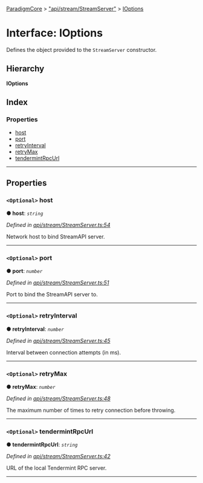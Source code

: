 [ParadigmCore](../README.md) > ["api/stream/StreamServer"](../modules/_api_stream_streamserver_.md) > [IOptions](../interfaces/_api_stream_streamserver_.ioptions.md)

# Interface: IOptions

Defines the object provided to the `StreamServer` constructor.

## Hierarchy

**IOptions**

## Index

### Properties

* [host](_api_stream_streamserver_.ioptions.md#host)
* [port](_api_stream_streamserver_.ioptions.md#port)
* [retryInterval](_api_stream_streamserver_.ioptions.md#retryinterval)
* [retryMax](_api_stream_streamserver_.ioptions.md#retrymax)
* [tendermintRpcUrl](_api_stream_streamserver_.ioptions.md#tendermintrpcurl)

---

## Properties

<a id="host"></a>

### `<Optional>` host

**● host**: *`string`*

*Defined in [api/stream/StreamServer.ts:54](https://github.com/paradigmfoundation/paradigmcore/blob/5096cb9/src/api/stream/StreamServer.ts#L54)*

Network host to bind StreamAPI server.

___
<a id="port"></a>

### `<Optional>` port

**● port**: *`number`*

*Defined in [api/stream/StreamServer.ts:51](https://github.com/paradigmfoundation/paradigmcore/blob/5096cb9/src/api/stream/StreamServer.ts#L51)*

Port to bind the StreamAPI server to.

___
<a id="retryinterval"></a>

### `<Optional>` retryInterval

**● retryInterval**: *`number`*

*Defined in [api/stream/StreamServer.ts:45](https://github.com/paradigmfoundation/paradigmcore/blob/5096cb9/src/api/stream/StreamServer.ts#L45)*

Interval between connection attempts (in ms).

___
<a id="retrymax"></a>

### `<Optional>` retryMax

**● retryMax**: *`number`*

*Defined in [api/stream/StreamServer.ts:48](https://github.com/paradigmfoundation/paradigmcore/blob/5096cb9/src/api/stream/StreamServer.ts#L48)*

The maximum number of times to retry connection before throwing.

___
<a id="tendermintrpcurl"></a>

### `<Optional>` tendermintRpcUrl

**● tendermintRpcUrl**: *`string`*

*Defined in [api/stream/StreamServer.ts:42](https://github.com/paradigmfoundation/paradigmcore/blob/5096cb9/src/api/stream/StreamServer.ts#L42)*

URL of the local Tendermint RPC server.

___

